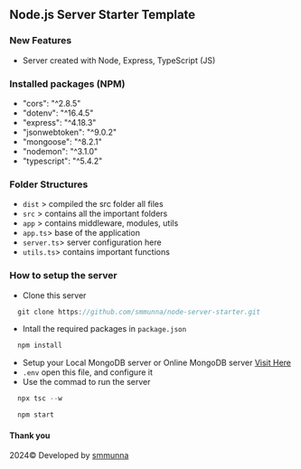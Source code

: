 ## Node.js Server Starter Template

### New Features
   - Server created with Node, Express, TypeScript (JS)

### Installed packages (NPM)
   - "cors": "^2.8.5"
   - "dotenv": "^16.4.5"
   - "express": "^4.18.3"
   - "jsonwebtoken": "^9.0.2"
   - "mongoose": "^8.2.1"
   - "nodemon": "^3.1.0"
   - "typescript": "^5.4.2"

### Folder Structures
   - `dist` > compiled the src folder all files
   - `src` > contains all the important folders
   - `app` > contains middleware, modules, utils
   - `app.ts`> base of the application
   - `server.ts`> server configuration here
   - `utils.ts`> contains important functions

### How to setup the server

   - Clone this server
  ```javascript
    git clone https://github.com/smmunna/node-server-starter.git
  ```
   - Intall the required packages in `package.json`
  ```javascript
    npm install
  ```
  - Setup your Local MongoDB server or Online MongoDB server [Visit Here](https://account.mongodb.com/account/login)
  - `.env` open this file, and configure it
  - Use the commad to run the server
  ```javascript
    npx tsc --w
  ```
  ```javascript
    npm start
  ```

  #### Thank you
  2024&copy; Developed by <a href="https://github.com/smmunna">smmunna</a>